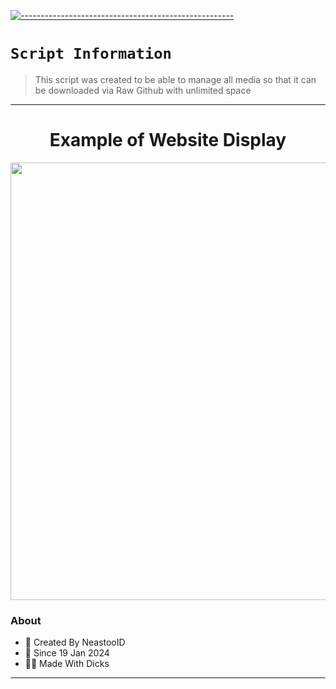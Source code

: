 [![-----------------------------------------------------](https://raw.githubusercontent.com/andreasbm/readme/master/assets/lines/colored.png)](#table-of-contents)

# `Script Information`
>This script was created to be able to manage all media so that it can be downloaded via Raw Github with unlimited space

---------

<h1 align="center">Example of Website Display</h1>
<p align="center">
  <img src="https://raw.githubusercontent.com/NeeasTooID/Static-HTML/main/media/Proyek%20Baru%20142%20%5B9C221E6%5D.png" width=700 />
</p>

### About
- 👤 Created By NeastooID
- 💌 Since 19 Jan 2024
- 👨‍💻 Made With Dicks 

------
